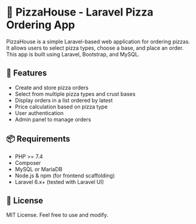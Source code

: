 # 🍕 PizzaHouse - Laravel Pizza Ordering App

PizzaHouse is a simple Laravel-based web application for ordering pizzas. It allows users to select pizza types, choose a base, and place an order. This app is built using Laravel, Bootstrap, and MySQL.

## 🚀 Features

- Create and store pizza orders
- Select from multiple pizza types and crust bases
- Display orders in a list ordered by latest
- Price calculation based on pizza type
- User authentication
- Admin panel to manage orders

## 📦 Requirements

- PHP >= 7.4
- Composer
- MySQL or MariaDB
- Node.js & npm (for frontend scaffolding)
- Laravel 6.x+ (tested with Laravel UI)

## 📄 License

MIT License. Feel free to use and modify.